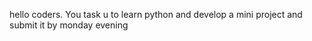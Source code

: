 hello coders. You task u to learn python and develop a mini project and submit it by monday evening

